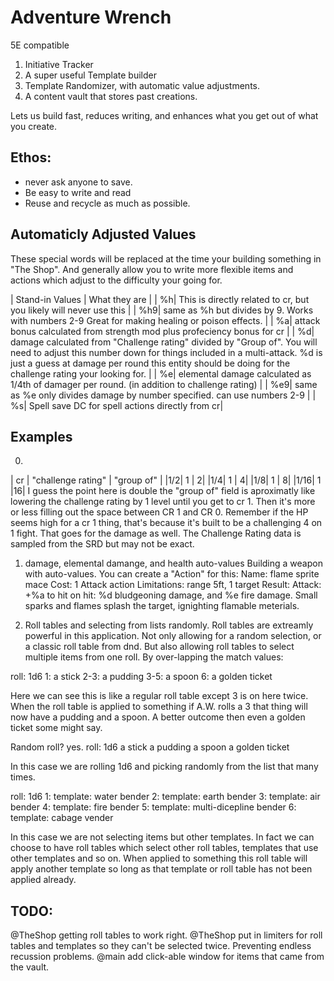 # Adventure Wrench
5E compatible
1. Initiative Tracker
2. A super useful Template builder
3. Template Randomizer, with automatic value adjustments.
4. A content vault that stores past creations.

Lets us build fast, reduces writing, and enhances what you get
out of what you create.

## Ethos:
- never ask anyone to save.
- Be easy to write and read
- Reuse and recycle as much as possible.

## Automaticly Adjusted Values
These special words will be replaced at the time your building something in "The Shop".
And generally allow you to write more flexible items and actions which adjust to
the difficulty your going for.

| Stand-in Values | What they are |
| %h| This is directly related to cr, but you likely will never use this |
| %h9| same as %h but divides by 9. Works with numbers 2-9 Great for making healing or poison effects. |
| %a| attack bonus calculated from strength mod plus profeciency bonus for cr |
| %d| damage calculated from "Challenge rating" divided by "Group of". You will need
to adjust this number down for things included in a multi-attack. %d is just a guess at damage
per round this entity should be doing for the challenge rating your looking for. |
| %e| elemental damage calculated as 1/4th of damager per round. (in addition to challenge rating) |
| %e9| same as %e only divides damage by number specified. can use numbers 2-9 |
| %s| Spell save DC for spell actions directly from cr|


## Examples
0.
| cr | "challenge rating" | "group of" |
|1/2| 1 | 2|
|1/4| 1 | 4|
|1/8| 1 | 8|
|1/16| 1 |16|
I guess the point here is double the "group of" field is aproximatly like lowering
the challenge rating by 1 level until you get to cr 1. Then it's more or less filling out
the space between CR 1 and CR 0. Remember if the HP seems high for a cr 1 thing,
that's because it's built to be a challenging 4 on 1 fight. That goes for the damage
as well. The Challenge Rating data is sampled from the SRD but may not be exact.


1. damage, elemental damange, and health auto-values
Building a weapon with auto-values. You can create a "Action" for this:
Name: flame sprite mace
Cost: 1 Attack action
Limitations: range 5ft, 1 target
Result:
  Attack: +%a to hit
  on hit: %d bludgeoning damage, and %e fire damage. Small sparks and flames
  splash the target, ignighting flamable meterials.


2. Roll tables and selecting from lists randomly.
Roll tables are extreamly powerful in this application. Not only allowing for a
random selection, or a classic roll table from dnd. But also allowing roll tables
to select multiple items from one roll. By over-lapping the match values:

roll: 1d6
1: a stick
2-3: a pudding
3-5: a spoon
6: a golden ticket

Here we can see this is like a regular roll table except 3 is on here twice. When
the roll table is applied to something if A.W. rolls a 3 that thing will now have
a pudding and a spoon. A better outcome then even a golden ticket some might say.

Random roll? yes.
roll: 1d6
a stick
a pudding
a spoon
a golden ticket

In this case we are rolling 1d6 and picking randomly from the list that many times.

roll: 1d6
1: template: water bender
2: template: earth bender
3: template: air bender
4: template: fire bender
5: template: multi-dicepline bender
6: template: cabage vender

In this case we are not selecting items but other templates. In fact we can choose
to have roll tables which select other roll tables, templates that use other templates
and so on. When applied to something this roll table will apply another template so
long as that template or roll table has not been applied already.



## TODO:
@TheShop getting roll tables to work right.
@TheShop put in limiters for roll tables and templates so they can't be selected
twice. Preventing endless recussion problems.
@main add click-able window for items that came from the vault.
